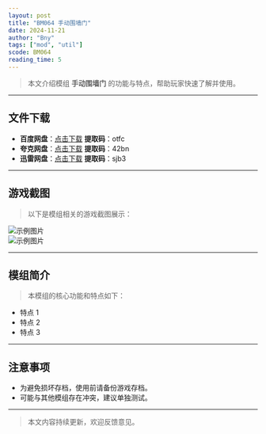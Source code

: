 ```yaml
---
layout: post
title: "BM064 手动围墙门"
date: 2024-11-21
author: "Bny"
tags: ["mod", "util"]
scode: BM064
reading_time: 5
---
```


> 本文介绍模组 **手动围墙门** 的功能与特点，帮助玩家快速了解并使用。

---





## 文件下载
- **百度网盘**：[点击下载](https://pan.baidu.com/s/1L7m5NMQdGS9jJ9nWktiMhQ?pwd=otfc)  **提取码**：otfc  
- **夸克网盘**：[点击下载](https://pan.quark.cn/s/6fd4715927f2?pwd=42bn)  **提取码**：42bn  
- **迅雷网盘**：[点击下载](https://pan.xunlei.com/s/VOCCbbPnT4vle4QlH6p7RcPmA1?pwd=sjb3)  **提取码**：sjb3  

---

## 游戏截图
> 以下是模组相关的游戏截图展示：

![示例图片](https://example.com/screenshot1.jpg)  
![示例图片](https://example.com/screenshot2.jpg)

---

## 模组简介
> 本模组的核心功能和特点如下：
- 特点 1
- 特点 2
- 特点 3

---

## 注意事项
- 为避免损坏存档，使用前请备份游戏存档。
- 可能与其他模组存在冲突，建议单独测试。

---

> 本文内容持续更新，欢迎反馈意见。
